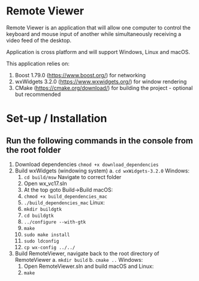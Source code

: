 Remote Viewer
=============

Remote Viewer is an application that will allow
one computer to control the keyboard and mouse input
of another while simultaneously receiving a video feed
of the desktop. 

Application is cross platform and will support Windows, Linux and macOS.

This application relies on:
  1. Boost 1.79.0 (https://www.boost.org/) for networking
  2. wxWidgets 3.2.0 (https://www.wxwidgets.org/) for window rendering
  3. CMake (https://cmake.org/download/) for building the project - optional but recommended 

# Set-up / Installation
## Run the following commands in the console from the root folder
1. Download dependencies `chmod +x download_dependencies`
2. Build wxWidgets (windowing system)
  a. `cd wxWidgets-3.2.0`
  Windows:
    1. `cd build/msw` Navigate to correct folder
    2. Open wx_vc17.sln
    3. At the top goto Build->Build
  macOS:
    1. `chmod +x build_dependencies_mac`
    2. `./build_dependencies_mac`
  Linux:
    1. `mkdir buildgtk`
    2. `cd buildgtk`
    3. `../configure --with-gtk`
    4. `make`
    5. `sudo make install`
    6. `sudo ldconfig`
    7. `cp wx-config ../../`
3. Build RemoteViewer, navigate back to the root directory of RemoteViewer
  a. `mkdir build`
  b. `cmake ..`
  Windows:
    1. Open RemoteViewer.sln and build
  macOS and Linux:
    1. `make`
